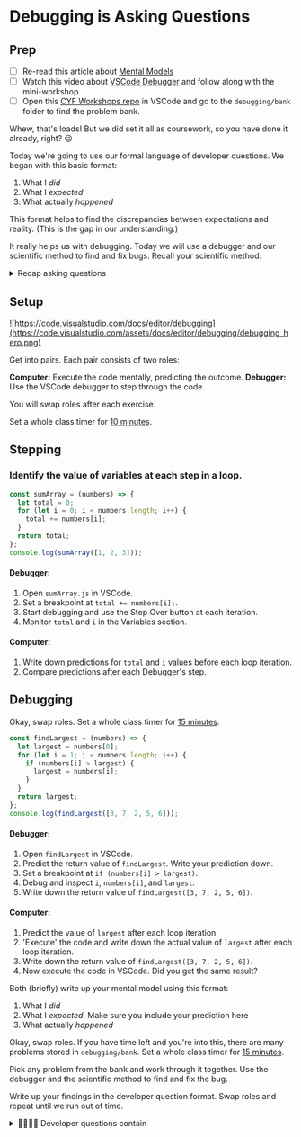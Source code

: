 # Debugging is Asking Questions

## Prep

- [ ] Re-read this article about [Mental Models](https://jamesclear.com/mental-models)
- [ ] Watch this video about [VSCode Debugger](https://developer.chrome.com/docs/devtools/javascript/) and follow along with the mini-workshop
- [ ] Open this [CYF Workshops repo](https://github.com/CodeYourFuture/CYF-Workshops/) in VSCode and go to the `debugging/bank` folder to find the problem bank.

Whew, that's loads! But we did set it all as coursework, so you have done it already, right? 😉

Today we're going to use our formal language of developer questions. We began with this basic format:

1. What I _did_
1. What I _expected_
1. What actually _happened_

This format helps to find the discrepancies between expectations and reality. (This is the gap in our understanding.)

It really helps us with debugging. Today we will use a debugger and our scientific method to find and fix bugs. Recall your scientific method:

<details>
<summary>Recap asking questions</summary>

### Predict & Explain

1. Make a _prediction_ by _explaining_ what the outcome will be

### Test

1. Step through the code to see what actually happens

### Compare and Update

1. Compare the outcome with our prediction
1. Explain the gap between our prediction and what actually happened
1. Update our understanding

This process is cyclical.

```mermaid
graph LR
A[Predict]
B[Explain]
C[Test]
D[Compare]
E[Update]
A --> B
B --> C
C --> D
D --> E
E --> A
```

</details>

## Setup

![https://code.visualstudio.com/docs/editor/debugging](https://code.visualstudio.com/assets/docs/editor/debugging/debugging_hero.png)

Get into pairs. Each pair consists of two roles:

**Computer:** Execute the code mentally, predicting the outcome.
**Debugger:** Use the VSCode debugger to step through the code.

You will swap roles after each exercise.

Set a whole class timer for [10 minutes](https://www.google.com/search?q=timer+for+10+minutes).

## Stepping

<!--{{<note type="activity" title="Understanding Variables and Flow, 10m" >}}-->

### Identify the value of variables at each step in a loop.

```js
const sumArray = (numbers) => {
  let total = 0;
  for (let i = 0; i < numbers.length; i++) {
    total += numbers[i];
  }
  return total;
};
console.log(sumArray([1, 2, 3]));
```

#### Debugger:

1. Open `sumArray.js` in VSCode.
1. Set a breakpoint at `total += numbers[i];`.
1. Start debugging and use the Step Over button at each iteration.
1. Monitor `total` and `i` in the Variables section.

#### Computer:

1. Write down predictions for `total` and `i` values before each loop iteration.
1. Compare predictions after each Debugger's step.

<!--{{</note>}}-->

## Debugging

Okay, swap roles. Set a whole class timer for [15 minutes](https://www.google.com/search?q=timer+for+15+minutes).

<!--{{<note type="activity" title="Finding an Error, 15m" >}}-->

```js
const findLargest = (numbers) => {
  let largest = numbers[0];
  for (let i = 1; i < numbers.length; i++) {
    if (numbers[i] > largest) {
      largest = numbers[i];
    }
  }
  return largest;
};
console.log(findLargest([3, 7, 2, 5, 6]));
```

#### Debugger:

1. Open `findLargest` in VSCode.
1. Predict the return value of `findLargest`. Write your prediction down.
1. Set a breakpoint at `if (numbers[i] > largest)`.
1. Debug and inspect `i`, `numbers[i]`, and `largest`.
1. Write down the return value of `findLargest([3, 7, 2, 5, 6])`.

#### Computer:

1. Predict the value of `largest` after each loop iteration.
1. 'Execute' the code and write down the actual value of `largest` after each loop iteration.
1. Write down the return value of `findLargest([3, 7, 2, 5, 6])`.
1. Now execute the code in VSCode. Did you get the same result?

Both (briefly) write up your mental model using this format:

1. What I _did_
1. What I _expected_. Make sure you include your prediction here
1. What actually _happened_

<!--{{</note>}}-->

Okay, swap roles. If you have time left and you're into this, there are many problems stored in `debugging/bank`. Set a whole class timer for [15 minutes](https://www.google.com/search?q=timer+for+30+minutes).

<!--{{<note type="activity" title="Problem Bank, 30m" >}}-->

Pick any problem from the bank and work through it together. Use the debugger and the scientific method to find and fix the bug.

Write up your findings in the developer question format. Swap roles and repeat until we run out of time.

<!--{{</note>}}-->

<details>
<summary>🧑🏾‍💻🙋 Developer questions contain</summary>

1. 🔗 Links 👍
1. Objectives - what are you actually trying to do? 👍
1. 🖼️ Screenshots of UI 👍
1. 📝 `Code blocks` 👍
1. 📷 ~~Screenshots of code~~ 🙅

## 📚 Further reading

- [How to ask](https://stackoverflow.com/help/how-to-ask)
- [The programming duck](https://rubberduckdebugging.com/)
- [Asking Questions](https://curriculum.codeyourfuture.io/guides/asking-questions/)

</details>
